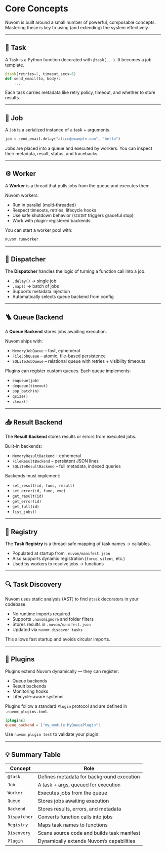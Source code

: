 # Core Concepts

Nuvom is built around a small number of powerful, composable concepts. Mastering these is key to using (and extending) the system effectively.

---

## 🧠 Task

A `Task` is a Python function decorated with `@task(...)`. It becomes a job template.

```python
@task(retries=2, timeout_secs=5)
def send_email(to, body):
    ...
````

Each task carries metadata like retry policy, timeout, and whether to store results.

---

## 🧱 Job

A `Job` is a serialized instance of a task + arguments.

```python
job = send_email.delay("alice@example.com", "hello")
```

Jobs are placed into a queue and executed by workers. You can inspect their metadata, result, status, and tracebacks.

---

## ⚙️ Worker

A **Worker** is a thread that pulls jobs from the queue and executes them.

Nuvom workers:

* Run in parallel (multi-threaded)
* Respect timeouts, retries, lifecycle hooks
* Use safe shutdown behavior (`SIGINT` triggers graceful stop)
* Work with plugin-registered backends

You can start a worker pool with:

```bash
nuvom runworker
```

---

## 🚦 Dispatcher

The **Dispatcher** handles the logic of turning a function call into a job.

* `.delay()` → single job
* `.map()` → batch of jobs
* Supports metadata injection
* Automatically selects queue backend from config

---

## 🪜 Queue Backend

A **Queue Backend** stores jobs awaiting execution.

Nuvom ships with:

* `MemoryJobQueue` – fast, ephemeral
* `FileJobQueue` – atomic, file-based persistence
* `SQLiteJobQueue` – relational queue with retries + visibility timeouts

Plugins can register custom queues. Each queue implements:

* `enqueue(job)`
* `dequeue(timeout)`
* `pop_batch(n)`
* `qsize()`
* `clear()`

---

## 📥 Result Backend

The **Result Backend** stores results or errors from executed jobs.

Built-in backends:

* `MemoryResultBackend` – ephemeral
* `FileResultBackend` – persistent JSON lines
* `SQLiteResultBackend` – full metadata, indexed queries

Backends must implement:

* `set_result(id, func, result)`
* `set_error(id, func, exc)`
* `get_result(id)`
* `get_error(id)`
* `get_full(id)`
* `list_jobs()`

---

## 🧾 Registry

The **Task Registry** is a thread-safe mapping of task names → callables.

* Populated at startup from `.nuvom/manifest.json`
* Also supports dynamic registration (`force`, `silent`, etc.)
* Used by workers to resolve jobs → functions

---

## 🔍 Task Discovery

Nuvom uses static analysis (AST) to find `@task` decorators in your codebase.

* No runtime imports required
* Supports `.nuvomignore` and folder filters
* Stores results in `.nuvom/manifest.json`
* Updated via `nuvom discover tasks`

This allows fast startup and avoids circular imports.

---

## 🔌 Plugins

Plugins extend Nuvom dynamically — they can register:

* Queue backends
* Result backends
* Monitoring hooks
* Lifecycle-aware systems

Plugins follow a standard `Plugin` protocol and are defined in `.nuvom_plugins.toml`.

```toml
[plugins]
queue_backend = ["my_module:MyQueuePlugin"]
```

Use `nuvom plugin test` to validate your plugin.

---

## 💡 Summary Table

| Concept      | Role                                       |
| ------------ | ------------------------------------------ |
| `@task`      | Defines metadata for background execution  |
| `Job`        | A task + args, queued for execution        |
| `Worker`     | Executes jobs from the queue               |
| `Queue`      | Stores jobs awaiting execution             |
| `Backend`    | Stores results, errors, and metadata       |
| `Dispatcher` | Converts function calls into jobs          |
| `Registry`   | Maps task names to functions               |
| `Discovery`  | Scans source code and builds task manifest |
| `Plugin`     | Dynamically extends Nuvom’s capabilities   |
